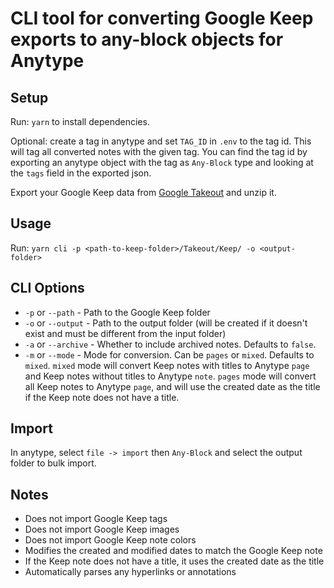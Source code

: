 # CLI tool for converting Google Keep exports to any-block objects for Anytype

## Setup

Run: `yarn` to install dependencies.

Optional: create a tag in anytype and set `TAG_ID` in `.env` to the tag id.
This will tag all converted notes with the given tag.
You can find the tag id by exporting an anytype object with the tag as `Any-Block` type and looking at the `tags` field in the exported json.

Export your Google Keep data from [Google Takeout](https://takeout.google.com/settings/takeout) and unzip it.

## Usage

Run:
`yarn cli -p <path-to-keep-folder>/Takeout/Keep/ -o <output-folder>`

## CLI Options

* `-p` or `--path` - Path to the Google Keep folder
* `-o` or `--output` - Path to the output folder (will be created if it doesn't exist and must be different from the input folder)
* `-a` or `--archive` - Whether to include archived notes. Defaults to `false`.
* `-m` or `--mode` - Mode for conversion. Can be `pages` or `mixed`. Defaults to `mixed`. `mixed` mode will convert Keep notes with titles to Anytype `page` and Keep notes without titles to Anytype `note`. `pages` mode will convert all Keep notes to Anytype `page`, and will use the created date as the title if the Keep note does not have a title.

## Import

In anytype, select `file -> import` then `Any-Block` and select the output folder to bulk import.

## Notes

* Does not import Google Keep tags
* Does not import Google Keep images
* Does not import Google Keep note colors
* Modifies the created and modified dates to match the Google Keep note
* If the Keep note does not have a title, it uses the created date as the title
* Automatically parses any hyperlinks or annotations
